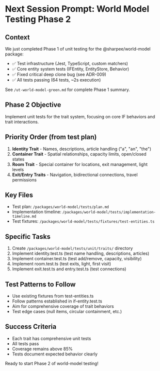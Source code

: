 # Next Session Prompt: World Model Testing Phase 2

## Context
We just completed Phase 1 of unit testing for the @sharpee/world-model package:
- ✅ Test infrastructure (Jest, TypeScript, custom matchers)
- ✅ Core entity system tests (IFEntity, EntityStore, Behavior)
- ✅ Fixed critical deep clone bug (see ADR-009)
- ✅ All tests passing (64 tests, ~2s execution)

See `/ut-world-model-green.md` for complete Phase 1 summary.

## Phase 2 Objective
Implement unit tests for the trait system, focusing on core IF behaviors and trait interactions.

## Priority Order (from test plan)
1. **Identity Trait** - Names, descriptions, article handling ("a", "an", "the")
2. **Container Trait** - Spatial relationships, capacity limits, open/closed states
3. **Room Trait** - Special container for locations, exit management, light levels
4. **Exit/Entry Traits** - Navigation, bidirectional connections, travel permissions

## Key Files
- Test plan: `/packages/world-model/tests/plan.md`
- Implementation timeline: `/packages/world-model/tests/implementation-timeline.md`
- Test fixtures: `/packages/world-model/tests/fixtures/test-entities.ts`

## Specific Tasks
1. Create `/packages/world-model/tests/unit/traits/` directory
2. Implement identity.test.ts (test name handling, descriptions, articles)
3. Implement container.test.ts (test add/remove, capacity, visibility)
4. Implement room.test.ts (test exits, light, first visit)
5. Implement exit.test.ts and entry.test.ts (test connections)

## Test Patterns to Follow
- Use existing fixtures from test-entities.ts
- Follow patterns established in if-entity.test.ts
- Aim for comprehensive coverage of trait behaviors
- Test edge cases (null items, circular containment, etc.)

## Success Criteria
- Each trait has comprehensive unit tests
- All tests pass
- Coverage remains above 85%
- Tests document expected behavior clearly

Ready to start Phase 2 of world-model testing!

